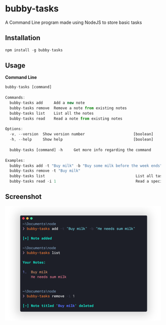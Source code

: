 # bubby-tasks
A Command Line program made using NodeJS to store basic tasks

## Installation
```javascript
npm install -g bubby-tasks
```

## Usage

**Command Line**
```javascript
bubby-tasks [command]

Commands:
  bubby-tasks add     Add a new note
  bubby-tasks remove  Remove a note from existing notes
  bubby-tasks list    List all the notes
  bubby-tasks read    Read a note from existing notes

Options:
  -v, --version  Show version number                      [boolean]
  -h, --help     Show help                                [boolean]
  
  bubby-tasks [command] -h     Get more info regarding the command
  
Examples:
  bubby-tasks add -t "Buy milk" -b "Buy some milk before the week ends"    
  bubby-tasks remove -t "Buy milk"
  bubby-tasks list                                         List all tasks in a short form
  bubby-tasks read -i 1                                    Read a specific task without any truncation/ellipsis
```

## Screenshot
![bubby-tasks](screenshot.png)
